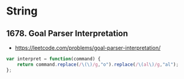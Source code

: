 # String

## 1678. Goal Parser Interpretation

* https://leetcode.com/problems/goal-parser-interpretation/

```js
var interpret = function(command) {
    return command.replace(/\(\)/g,"o").replace(/\(al\)/g,"al");
};
```